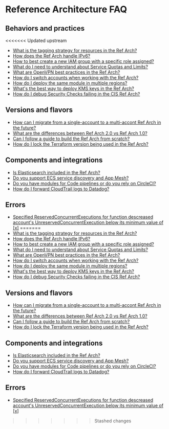 # Reference Architecture FAQ

## Behaviors and practices

<<<<<<< Updated upstream
- [What is the tagging strategy for resources in the Ref Arch?](https://github.com/tnn-gruntwork-io/knowledge-base/discussions/54)
- [How does the Ref Arch handle IPv6?](https://github.com/tnn-gruntwork-io/knowledge-base/discussions/54)
- [How to best create a new IAM group with a specific role assigned?](https://github.com/tnn-gruntwork-io/knowledge-base/discussions/212)
- [What do I need to understand about Service Quotas and Limits?](https://github.com/tnn-gruntwork-io/knowledge-base/discussions/211)
- [What are OpenVPN best practices in the Ref Arch?](https://github.com/tnn-gruntwork-io/knowledge-base/discussions/194)
- [How do I switch accounts when working with the Ref Arch?](https://github.com/tnn-gruntwork-io/knowledge-base/discussions/162)
- [How do I deploy the same module in multiple regions?](https://github.com/tnn-gruntwork-io/knowledge-base/discussions/182)
- [What's the best way to deploy KMS keys in the Ref Arch?](https://github.com/tnn-gruntwork-io/knowledge-base/discussions/189)
- [How do I debug Security Checks failing in the CIS Ref Arch?](https://github.com/tnn-gruntwork-io/knowledge-base/discussions/135)

## Versions and flavors

- [How can I migrate from a single-account to a multi-accont Ref Arch in the future?](https://github.com/tnn-gruntwork-io/knowledge-base/discussions/101)
- [What are the differences between Ref Arch 2.0 vs Ref Arch 1.0?](https://github.com/tnn-gruntwork-io/knowledge-base/discussions/3)
- [Can I follow a guide to build the Ref Arch from scratch?](https://github.com/tnn-gruntwork-io/knowledge-base/discussions/58)
- [How do I lock the Terraform version being used in the Ref Arch?](https://github.com/tnn-gruntwork-io/knowledge-base/discussions/187)

## Components and integrations

- [Is Elasticsearch included in the Ref Arch?](https://github.com/tnn-gruntwork-io/knowledge-base/discussions/56)
- [Do you support ECS service discovery and App Mesh?](https://github.com/tnn-gruntwork-io/knowledge-base/discussions/53)
- [Do you have modules for Code pipelines or do you rely on CircleCI?](https://github.com/tnn-gruntwork-io/knowledge-base/discussions/60)
- [How do I forward CloudTrail logs to Datadog?](https://github.com/tnn-gruntwork-io/knowledge-base/discussions/179)

## Errors

- [ Specified ReservedConcurrentExecutions for function descreased account's UnreservedConcurrentExecution below its minimum value of [x]](https://github.com/tnn-gruntwork-io/knowledge-base/discussions/215)
=======
- [What is the tagging strategy for resources in the Ref Arch?](https://github.com/tnn-gruntwork-io/knowledge-base/discussions/54)
- [How does the Ref Arch handle IPv6?](https://github.com/tnn-gruntwork-io/knowledge-base/discussions/54)
- [How to best create a new IAM group with a specific role assigned?](https://github.com/tnn-gruntwork-io/knowledge-base/discussions/212)
- [What do I need to understand about Service Quotas and Limits?](https://github.com/tnn-gruntwork-io/knowledge-base/discussions/211)
- [What are OpenVPN best practices in the Ref Arch?](https://github.com/tnn-gruntwork-io/knowledge-base/discussions/194)
- [How do I switch accounts when working with the Ref Arch?](https://github.com/tnn-gruntwork-io/knowledge-base/discussions/162)
- [How do I deploy the same module in multiple regions?](https://github.com/tnn-gruntwork-io/knowledge-base/discussions/182)
- [What's the best way to deploy KMS keys in the Ref Arch?](https://github.com/tnn-gruntwork-io/knowledge-base/discussions/189)
- [How do I debug Security Checks failing in the CIS Ref Arch?](https://github.com/tnn-gruntwork-io/knowledge-base/discussions/135)

## Versions and flavors

- [How can I migrate from a single-account to a multi-accont Ref Arch in the future?](https://github.com/tnn-gruntwork-io/knowledge-base/discussions/101)
- [What are the differences between Ref Arch 2.0 vs Ref Arch 1.0?](https://github.com/tnn-gruntwork-io/knowledge-base/discussions/3)
- [Can I follow a guide to build the Ref Arch from scratch?](https://github.com/tnn-gruntwork-io/knowledge-base/discussions/58)
- [How do I lock the Terraform version being used in the Ref Arch?](https://github.com/tnn-gruntwork-io/knowledge-base/discussions/187)

## Components and integrations

- [Is Elasticsearch included in the Ref Arch?](https://github.com/tnn-gruntwork-io/knowledge-base/discussions/56)
- [Do you support ECS service discovery and App Mesh?](https://github.com/tnn-gruntwork-io/knowledge-base/discussions/53)
- [Do you have modules for Code pipelines or do you rely on CircleCI?](https://github.com/tnn-gruntwork-io/knowledge-base/discussions/60)
- [How do I forward CloudTrail logs to Datadog?](https://github.com/tnn-gruntwork-io/knowledge-base/discussions/179)

## Errors

- [ Specified ReservedConcurrentExecutions for function descreased account's UnreservedConcurrentExecution below its minimum value of [x]](https://github.com/tnn-gruntwork-io/knowledge-base/discussions/215)
>>>>>>> Stashed changes


<!-- ##DOCS-SOURCER-START
{
  "sourcePlugin": "local-copier",
  "hash": "613ecde6c13ca14adbc92aac692f90bf"
}
##DOCS-SOURCER-END -->
